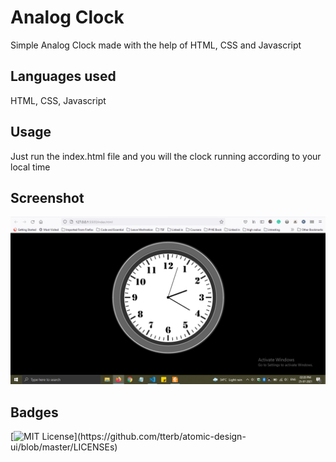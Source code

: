 # Analog Clock
Simple Analog Clock made with the help of HTML, CSS and Javascript

## Languages used

HTML, CSS, Javascript

## Usage
Just run the index.html file and you will the clock running according to your local time

## Screenshot

![Screenshot](https://github.com/jatinkumar027/Analog-Clock/blob/main/Screenshot.png?raw=true)

## Badges

[![MIT License](https://img.shields.io/apm/l/atomic-design-ui.svg?)](https://github.com/tterb/atomic-design-ui/blob/master/LICENSEs)


